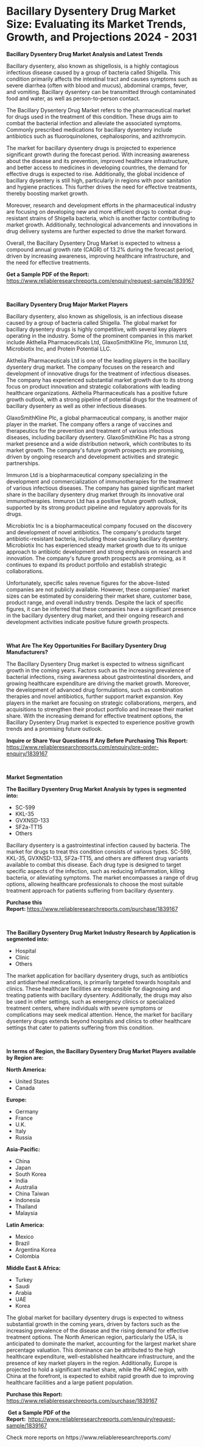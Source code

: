 <p><h1>Bacillary Dysentery Drug Market Size: Evaluating its Market Trends, Growth, and Projections 2024 - 2031</h1></p><p><strong>Bacillary Dysentery Drug Market Analysis and Latest Trends</strong></p>
<p><p>Bacillary dysentery, also known as shigellosis, is a highly contagious infectious disease caused by a group of bacteria called Shigella. This condition primarily affects the intestinal tract and causes symptoms such as severe diarrhea (often with blood and mucus), abdominal cramps, fever, and vomiting. Bacillary dysentery can be transmitted through contaminated food and water, as well as person-to-person contact.</p><p>The Bacillary Dysentery Drug Market refers to the pharmaceutical market for drugs used in the treatment of this condition. These drugs aim to combat the bacterial infection and alleviate the associated symptoms. Commonly prescribed medications for bacillary dysentery include antibiotics such as fluoroquinolones, cephalosporins, and azithromycin.</p><p>The market for bacillary dysentery drugs is projected to experience significant growth during the forecast period. With increasing awareness about the disease and its prevention, improved healthcare infrastructure, and better access to medicines in developing countries, the demand for effective drugs is expected to rise. Additionally, the global incidence of bacillary dysentery is still high, particularly in regions with poor sanitation and hygiene practices. This further drives the need for effective treatments, thereby boosting market growth.</p><p>Moreover, research and development efforts in the pharmaceutical industry are focusing on developing new and more efficient drugs to combat drug-resistant strains of Shigella bacteria, which is another factor contributing to market growth. Additionally, technological advancements and innovations in drug delivery systems are further expected to drive the market forward.</p><p>Overall, the Bacillary Dysentery Drug Market is expected to witness a compound annual growth rate (CAGR) of 13.2% during the forecast period, driven by increasing awareness, improving healthcare infrastructure, and the need for effective treatments.</p></p>
<p><strong>Get a Sample PDF of the Report:&nbsp;</strong> <a href="https://www.reliableresearchreports.com/enquiry/request-sample/1839167">https://www.reliableresearchreports.com/enquiry/request-sample/1839167</a></p>
<p>&nbsp;</p>
<p><strong>Bacillary Dysentery Drug Major Market Players</strong></p>
<p><p>Bacillary dysentery, also known as shigellosis, is an infectious disease caused by a group of bacteria called Shigella. The global market for bacillary dysentery drugs is highly competitive, with several key players operating in the industry. Some of the prominent companies in this market include Akthelia Pharmaceuticals Ltd, GlaxoSmithKline Plc, Immuron Ltd, Microbiotix Inc, and Protein Potential LLC.</p><p>Akthelia Pharmaceuticals Ltd is one of the leading players in the bacillary dysentery drug market. The company focuses on the research and development of innovative drugs for the treatment of infectious diseases. The company has experienced substantial market growth due to its strong focus on product innovation and strategic collaborations with leading healthcare organizations. Akthelia Pharmaceuticals has a positive future growth outlook, with a strong pipeline of potential drugs for the treatment of bacillary dysentery as well as other infectious diseases.</p><p>GlaxoSmithKline Plc, a global pharmaceutical company, is another major player in the market. The company offers a range of vaccines and therapeutics for the prevention and treatment of various infectious diseases, including bacillary dysentery. GlaxoSmithKline Plc has a strong market presence and a wide distribution network, which contributes to its market growth. The company's future growth prospects are promising, driven by ongoing research and development activities and strategic partnerships.</p><p>Immuron Ltd is a biopharmaceutical company specializing in the development and commercialization of immunotherapies for the treatment of various infectious diseases. The company has gained significant market share in the bacillary dysentery drug market through its innovative oral immunotherapies. Immuron Ltd has a positive future growth outlook, supported by its strong product pipeline and regulatory approvals for its drugs.</p><p>Microbiotix Inc is a biopharmaceutical company focused on the discovery and development of novel antibiotics. The company's products target antibiotic-resistant bacteria, including those causing bacillary dysentery. Microbiotix Inc has experienced steady market growth due to its unique approach to antibiotic development and strong emphasis on research and innovation. The company's future growth prospects are promising, as it continues to expand its product portfolio and establish strategic collaborations.</p><p>Unfortunately, specific sales revenue figures for the above-listed companies are not publicly available. However, these companies' market sizes can be estimated by considering their market share, customer base, product range, and overall industry trends. Despite the lack of specific figures, it can be inferred that these companies have a significant presence in the bacillary dysentery drug market, and their ongoing research and development activities indicate positive future growth prospects.</p></p>
<p>&nbsp;</p>
<p><strong>What Are The Key Opportunities For Bacillary Dysentery Drug Manufacturers?</strong></p>
<p><p>The Bacillary Dysentery Drug market is expected to witness significant growth in the coming years. Factors such as the increasing prevalence of bacterial infections, rising awareness about gastrointestinal disorders, and growing healthcare expenditure are driving the market growth. Moreover, the development of advanced drug formulations, such as combination therapies and novel antibiotics, further support market expansion. Key players in the market are focusing on strategic collaborations, mergers, and acquisitions to strengthen their product portfolio and increase their market share. With the increasing demand for effective treatment options, the Bacillary Dysentery Drug market is expected to experience positive growth trends and a promising future outlook.</p></p>
<p><strong>Inquire or Share Your Questions If Any Before Purchasing This Report:</strong> <a href="https://www.reliableresearchreports.com/enquiry/pre-order-enquiry/1839167">https://www.reliableresearchreports.com/enquiry/pre-order-enquiry/1839167</a></p>
<p>&nbsp;</p>
<p><strong>Market Segmentation</strong></p>
<p><strong>The Bacillary Dysentery Drug Market Analysis by types is segmented into:</strong></p>
<p><ul><li>SC-599</li><li>KKL-35</li><li>GVXNSD-133</li><li>SF2a-TT15</li><li>Others</li></ul></p>
<p><p>Bacillary dysentery is a gastrointestinal infection caused by bacteria. The market for drugs to treat this condition consists of various types. SC-599, KKL-35, GVXNSD-133, SF2a-TT15, and others are different drug variants available to combat this disease. Each drug type is designed to target specific aspects of the infection, such as reducing inflammation, killing bacteria, or alleviating symptoms. The market encompasses a range of drug options, allowing healthcare professionals to choose the most suitable treatment approach for patients suffering from bacillary dysentery.</p></p>
<p><strong>Purchase this Report:&nbsp;</strong><a href="https://www.reliableresearchreports.com/purchase/1839167">https://www.reliableresearchreports.com/purchase/1839167</a></p>
<p>&nbsp;</p>
<p><strong>The Bacillary Dysentery Drug Market Industry Research by Application is segmented into:</strong></p>
<p><ul><li>Hospital</li><li>Clinic</li><li>Others</li></ul></p>
<p><p>The market application for bacillary dysentery drugs, such as antibiotics and antidiarrheal medications, is primarily targeted towards hospitals and clinics. These healthcare facilities are responsible for diagnosing and treating patients with bacillary dysentery. Additionally, the drugs may also be used in other settings, such as emergency clinics or specialized treatment centers, where individuals with severe symptoms or complications may seek medical attention. Hence, the market for bacillary dysentery drugs extends beyond hospitals and clinics to other healthcare settings that cater to patients suffering from this condition.</p></p>
<p>&nbsp;</p>
<p><strong>In terms of Region, the Bacillary Dysentery Drug Market Players available by Region are:</strong></p>
<p>
    <p> <strong> North America: </strong>
        <ul>
            <li>United States</li>
            <li>Canada</li>
        </ul>
        </p> 
    <p> <strong> Europe: </strong>
        <ul>
            <li>Germany</li>
            <li>France</li>
            <li>U.K.</li>
            <li>Italy</li>
            <li>Russia</li>
        </ul>
        </p> 
    <p> <strong> Asia-Pacific: </strong>
        <ul>
            <li>China</li>
            <li>Japan</li>
            <li>South Korea</li>
            <li>India</li>
            <li>Australia</li>
            <li>China Taiwan</li>
            <li>Indonesia</li>
            <li>Thailand</li>
            <li>Malaysia</li>
        </ul>
        </p> 
    <p> <strong> Latin America: </strong>
        <ul>
            <li>Mexico</li>
            <li>Brazil</li>
            <li>Argentina Korea</li>
            <li>Colombia</li>
        </ul>
        </p> 
    <p> <strong> Middle East & Africa: </strong>
        <ul>
            <li>Turkey</li>
            <li>Saudi</li>
            <li>Arabia</li>
            <li>UAE</li>
            <li>Korea</li>
        </ul>
    </p>
    </p>
<p><p>The global market for bacillary dysentery drugs is expected to witness substantial growth in the coming years, driven by factors such as the increasing prevalence of the disease and the rising demand for effective treatment options. The North American region, particularly the USA, is anticipated to dominate the market, accounting for the largest market share percentage valuation. This dominance can be attributed to the high healthcare expenditure, well-established healthcare infrastructure, and the presence of key market players in the region. Additionally, Europe is projected to hold a significant market share, while the APAC region, with China at the forefront, is expected to exhibit rapid growth due to improving healthcare facilities and a large patient population.</p></p>
<p><strong>Purchase this Report: </strong><a href="https://www.reliableresearchreports.com/purchase/1839167">https://www.reliableresearchreports.com/purchase/1839167</a></p>
<p>&nbsp;<strong>Get a Sample PDF of the Report:&nbsp;&nbsp;</strong><a href="https://www.reliableresearchreports.com/enquiry/request-sample/1839167">https://www.reliableresearchreports.com/enquiry/request-sample/1839167</a></p>
<p><strong></strong></p>
<p>Check more reports on https://www.reliableresearchreports.com/</p>